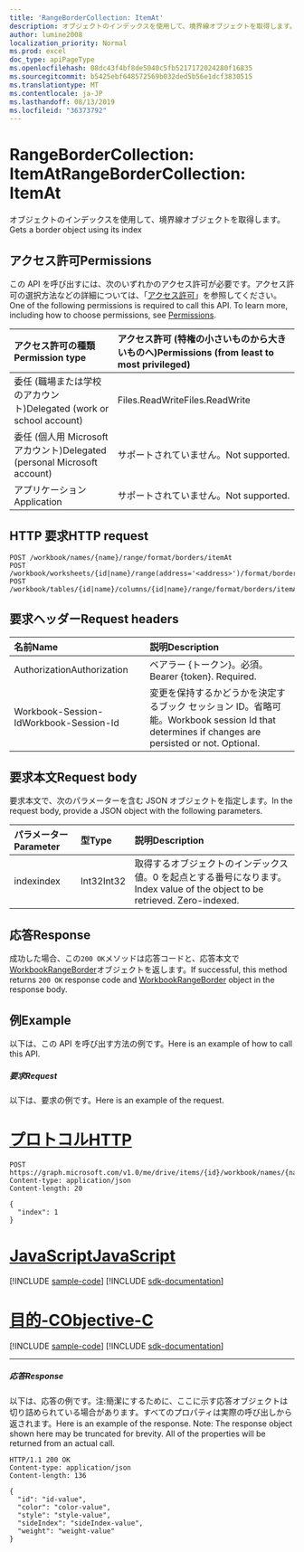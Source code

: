```yaml
---
title: 'RangeBorderCollection: ItemAt'
description: オブジェクトのインデックスを使用して、境界線オブジェクトを取得します。
author: lumine2008
localization_priority: Normal
ms.prod: excel
doc_type: apiPageType
ms.openlocfilehash: 08dc43f4bf8de5040c5fb5217172024280f16835
ms.sourcegitcommit: b5425ebf648572569b032ded5b56e1dcf3830515
ms.translationtype: MT
ms.contentlocale: ja-JP
ms.lasthandoff: 08/13/2019
ms.locfileid: "36373792"
---
```

# <a name="rangebordercollection-itemat"></a><span data-ttu-id="f8ae9-103">RangeBorderCollection: ItemAt</span><span class="sxs-lookup"><span data-stu-id="f8ae9-103">RangeBorderCollection: ItemAt</span></span>

<span data-ttu-id="f8ae9-104">オブジェクトのインデックスを使用して、境界線オブジェクトを取得します。</span><span class="sxs-lookup"><span data-stu-id="f8ae9-104">Gets a border object using its index</span></span>
## <a name="permissions"></a><span data-ttu-id="f8ae9-105">アクセス許可</span><span class="sxs-lookup"><span data-stu-id="f8ae9-105">Permissions</span></span>
<span data-ttu-id="f8ae9-p101">この API を呼び出すには、次のいずれかのアクセス許可が必要です。アクセス許可の選択方法などの詳細については、「[アクセス許可](/graph/permissions-reference)」を参照してください。</span><span class="sxs-lookup"><span data-stu-id="f8ae9-p101">One of the following permissions is required to call this API. To learn more, including how to choose permissions, see [Permissions](/graph/permissions-reference).</span></span>

|<span data-ttu-id="f8ae9-108">アクセス許可の種類</span><span class="sxs-lookup"><span data-stu-id="f8ae9-108">Permission type</span></span>      | <span data-ttu-id="f8ae9-109">アクセス許可 (特権の小さいものから大きいものへ)</span><span class="sxs-lookup"><span data-stu-id="f8ae9-109">Permissions (from least to most privileged)</span></span>              |
|:--------------------|:---------------------------------------------------------|
|<span data-ttu-id="f8ae9-110">委任 (職場または学校のアカウント)</span><span class="sxs-lookup"><span data-stu-id="f8ae9-110">Delegated (work or school account)</span></span> | <span data-ttu-id="f8ae9-111">Files.ReadWrite</span><span class="sxs-lookup"><span data-stu-id="f8ae9-111">Files.ReadWrite</span></span>    |
|<span data-ttu-id="f8ae9-112">委任 (個人用 Microsoft アカウント)</span><span class="sxs-lookup"><span data-stu-id="f8ae9-112">Delegated (personal Microsoft account)</span></span> | <span data-ttu-id="f8ae9-113">サポートされていません。</span><span class="sxs-lookup"><span data-stu-id="f8ae9-113">Not supported.</span></span>    |
|<span data-ttu-id="f8ae9-114">アプリケーション</span><span class="sxs-lookup"><span data-stu-id="f8ae9-114">Application</span></span> | <span data-ttu-id="f8ae9-115">サポートされていません。</span><span class="sxs-lookup"><span data-stu-id="f8ae9-115">Not supported.</span></span> |

## <a name="http-request"></a><span data-ttu-id="f8ae9-116">HTTP 要求</span><span class="sxs-lookup"><span data-stu-id="f8ae9-116">HTTP request</span></span>

<!-- { "blockType": "ignored" } -->
```http
POST /workbook/names/{name}/range/format/borders/itemAt
POST /workbook/worksheets/{id|name}/range(address='<address>')/format/borders/itemAt
POST /workbook/tables/{id|name}/columns/{id|name}/range/format/borders/itemAt

```
## <a name="request-headers"></a><span data-ttu-id="f8ae9-117">要求ヘッダー</span><span class="sxs-lookup"><span data-stu-id="f8ae9-117">Request headers</span></span>
| <span data-ttu-id="f8ae9-118">名前</span><span class="sxs-lookup"><span data-stu-id="f8ae9-118">Name</span></span>       | <span data-ttu-id="f8ae9-119">説明</span><span class="sxs-lookup"><span data-stu-id="f8ae9-119">Description</span></span>|
|:---------------|:----------|
| <span data-ttu-id="f8ae9-120">Authorization</span><span class="sxs-lookup"><span data-stu-id="f8ae9-120">Authorization</span></span>  | <span data-ttu-id="f8ae9-p102">ベアラー {トークン}。必須。</span><span class="sxs-lookup"><span data-stu-id="f8ae9-p102">Bearer {token}. Required.</span></span> |
| <span data-ttu-id="f8ae9-123">Workbook-Session-Id</span><span class="sxs-lookup"><span data-stu-id="f8ae9-123">Workbook-Session-Id</span></span>  | <span data-ttu-id="f8ae9-p103">変更を保持するかどうかを決定するブック セッション ID。省略可能。</span><span class="sxs-lookup"><span data-stu-id="f8ae9-p103">Workbook session Id that determines if changes are persisted or not. Optional.</span></span>|

## <a name="request-body"></a><span data-ttu-id="f8ae9-126">要求本文</span><span class="sxs-lookup"><span data-stu-id="f8ae9-126">Request body</span></span>
<span data-ttu-id="f8ae9-127">要求本文で、次のパラメーターを含む JSON オブジェクトを指定します。</span><span class="sxs-lookup"><span data-stu-id="f8ae9-127">In the request body, provide a JSON object with the following parameters.</span></span>

| <span data-ttu-id="f8ae9-128">パラメーター</span><span class="sxs-lookup"><span data-stu-id="f8ae9-128">Parameter</span></span>    | <span data-ttu-id="f8ae9-129">型</span><span class="sxs-lookup"><span data-stu-id="f8ae9-129">Type</span></span>   |<span data-ttu-id="f8ae9-130">説明</span><span class="sxs-lookup"><span data-stu-id="f8ae9-130">Description</span></span>|
|:---------------|:--------|:----------|
|<span data-ttu-id="f8ae9-131">index</span><span class="sxs-lookup"><span data-stu-id="f8ae9-131">index</span></span>|<span data-ttu-id="f8ae9-132">Int32</span><span class="sxs-lookup"><span data-stu-id="f8ae9-132">Int32</span></span>|<span data-ttu-id="f8ae9-p104">取得するオブジェクトのインデックス値。0 を起点とする番号になります。</span><span class="sxs-lookup"><span data-stu-id="f8ae9-p104">Index value of the object to be retrieved. Zero-indexed.</span></span>|

## <a name="response"></a><span data-ttu-id="f8ae9-135">応答</span><span class="sxs-lookup"><span data-stu-id="f8ae9-135">Response</span></span>

<span data-ttu-id="f8ae9-136">成功した場合、この`200 OK`メソッドは応答コードと、応答本文で[WorkbookRangeBorder](../resources/rangeborder.md)オブジェクトを返します。</span><span class="sxs-lookup"><span data-stu-id="f8ae9-136">If successful, this method returns `200 OK` response code and [WorkbookRangeBorder](../resources/rangeborder.md) object in the response body.</span></span>

## <a name="example"></a><span data-ttu-id="f8ae9-137">例</span><span class="sxs-lookup"><span data-stu-id="f8ae9-137">Example</span></span>
<span data-ttu-id="f8ae9-138">以下は、この API を呼び出す方法の例です。</span><span class="sxs-lookup"><span data-stu-id="f8ae9-138">Here is an example of how to call this API.</span></span>
##### <a name="request"></a><span data-ttu-id="f8ae9-139">要求</span><span class="sxs-lookup"><span data-stu-id="f8ae9-139">Request</span></span>
<span data-ttu-id="f8ae9-140">以下は、要求の例です。</span><span class="sxs-lookup"><span data-stu-id="f8ae9-140">Here is an example of the request.</span></span>

# <a name="httptabhttp"></a>[<span data-ttu-id="f8ae9-141">プロトコル</span><span class="sxs-lookup"><span data-stu-id="f8ae9-141">HTTP</span></span>](#tab/http)
<!--{
  "blockType": "request",
  "isComposable": true,
  "name": "rangebordercollection_itemat",
  "idempotent": true,
  "@type": "requestBodyResourceFor.rangebordercollection_itemat"
}-->
```http
POST https://graph.microsoft.com/v1.0/me/drive/items/{id}/workbook/names/{name}/range/format/borders/itemAt
Content-type: application/json
Content-length: 20

{
  "index": 1
}
```
# <a name="javascripttabjavascript"></a>[<span data-ttu-id="f8ae9-142">JavaScript</span><span class="sxs-lookup"><span data-stu-id="f8ae9-142">JavaScript</span></span>](#tab/javascript)
[!INCLUDE [sample-code](../includes/snippets/javascript/rangebordercollection-itemat-javascript-snippets.md)]
[!INCLUDE [sdk-documentation](../includes/snippets/snippets-sdk-documentation-link.md)]

# <a name="objective-ctabobjc"></a>[<span data-ttu-id="f8ae9-143">目的-C</span><span class="sxs-lookup"><span data-stu-id="f8ae9-143">Objective-C</span></span>](#tab/objc)
[!INCLUDE [sample-code](../includes/snippets/objc/rangebordercollection-itemat-objc-snippets.md)]
[!INCLUDE [sdk-documentation](../includes/snippets/snippets-sdk-documentation-link.md)]

---


##### <a name="response"></a><span data-ttu-id="f8ae9-144">応答</span><span class="sxs-lookup"><span data-stu-id="f8ae9-144">Response</span></span>
<span data-ttu-id="f8ae9-p105">以下は、応答の例です。注:簡潔にするために、ここに示す応答オブジェクトは切り詰められている場合があります。すべてのプロパティは実際の呼び出しから返されます。</span><span class="sxs-lookup"><span data-stu-id="f8ae9-p105">Here is an example of the response. Note: The response object shown here may be truncated for brevity. All of the properties will be returned from an actual call.</span></span>
<!-- {
  "blockType": "response",
  "truncated": true,
  "@odata.type": "microsoft.graph.workbookRangeBorder"
} -->
```http
HTTP/1.1 200 OK
Content-type: application/json
Content-length: 136

{
  "id": "id-value",
  "color": "color-value",
  "style": "style-value",
  "sideIndex": "sideIndex-value",
  "weight": "weight-value"
}
```

<!-- uuid: 8fcb5dbc-d5aa-4681-8e31-b001d5168d79
2015-10-25 14:57:30 UTC -->
<!-- {
  "type": "#page.annotation",
  "description": "RangeBorderCollection: ItemAt",
  "keywords": "",
  "section": "documentation",
  "tocPath": "",
  "suppressions": [
  ]
}-->
